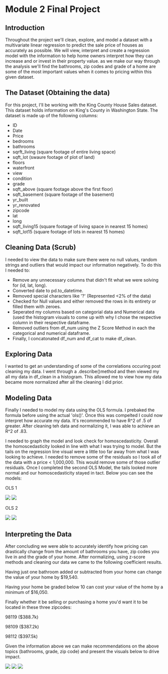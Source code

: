 
# Module 2 Final Project


## Introduction

Throughout the project we'll clean, explore, and model a dataset with a multivariate linear regression to predict the sale price of houses as accurately as possible. We will view, interpret and create a regression model with the information to help home owners interpret how they can increase and or invest in their property value. as we make our way through the analysis we'll find the bathrooms, zip codes and grade of a home are some of the most important values when it comes to pricing within this given dataset.

## The Dataset (Obtaining the data)

For this project, I'll be working with the King County House Sales dataset. This dataset holds information on King's County in Washington State. The dataset is made up of the following columns:
* ID
* Date
* Price
* bedrooms
* bathrooms
* sqrft_living (square footage of entire living space)
* sqft_lot (swaure footage of plot of land)
* floors
* waterfront
* view
* condition
* grade
* sqft_above (square footage above the first floor)
* sqft_basement (square footage of the basement)
* yr_built
* yr_renovated
* zipcode
* lat
* long
* sqft_living15 (square footage of living space in nearest 15 homes)
* sqft_lot15 (square footage of lots in nearest 15 homes)

## Cleaning Data (Scrub)
I needed to view the data to make sure there were no null values, random strings and outliers that would impact our information negatively. To do this I needed to:
* Remove any unnecessary columns that didn't fit what we were solving for (id, lat, long).
* Converted date to pd.to_datetime.
* Removed special characters like '?' (Represented <2% of the data)
* Checked for Null values and either removed the rows in its entirety or filled them with zeroes.
* Seperated my columns based on categorial data and Numerical data (used the histogram visuals to come up with why I chose the respective column in their respective dataframe.
* Removed outliers from df_num using the Z Score Method in each the categorical and numerical dataframe.
* Finally, I concatonated df_num and df_cat to make df_clean.

## Exploring Data
I wanted to get an understanding of some of the correlations occuring post cleaning my data. I went through a .describe()method and then viewed my all my data in df_clean in a histogram. This allowed me to view how my data became more normalized after all the cleaning I did prior.

## Modeling Data
Finally I needed to model my data using the OLS formula. I prebaked the formula before using the actual 'ols()'. Once this was compelted I could now interpret how accurate my data. It's recommended to have R^2 of .5 of greater. After cleaning teh data and normalizing it, I was able to achieve an R^2 of .83.

I needed to graph the model and look check for homoscedasticity. Overall the homoscedasticity looked in line with what I was trying to model. But the tails on the regression line visual were a little too far away from what I was looking to achieve. I needed to remove some of the residuals so I took all of the data with a price < 1,000,000. This would remove some of those outlier residuals. Once I completed the second OLS Model, the tails looked more normal and our homoscedasticity stayed in tact. Below you can see the models:

OLS 1


<img src="images/ols11.png">

<img src="images/ols12.png">


OLS 2


<img src="images/ols21.png">

<img src="images/ols22.png">


## Interpreting the Data

After concluding we were able to accurately identify how pricing can drastically change from the amount of bathrooms you have, zip codes you live in and the grade of your home. After normalizing, using z-score methods and cleaning our data we came to the following coefficient results.

Having just one bathroom added or subtracted from your home can change the value of your home by $19,540.

Having your home be graded below 10 can cost your value of the home by a minimum of $16,050.

Finally whether it be selling or purchasing a home you'd want it to be located in these three zipcodes:

98119 ($388.7k)

98109 ($387.2k)

98112 ($397.5k)

Given the information above we can make recommendations on the above topics (bathrooms, grade, zip code) and present the visuals below to drive impact.


<img src="images/bathrooms.png">

<img src="images/grade.png">

<img src="images/zipcodes.png">


